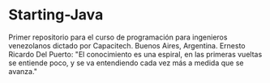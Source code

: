# Starting-Java
Primer repositorio para el curso de programación para ingenieros venezolanos dictado por Capacitech. Buenos Aires, Argentina.
Ernesto Ricardo Del Puerto: "El conocimiento es una espiral, en las primeras vueltas se entiende poco, y se va entendiendo cada vez más a medida que se avanza."
